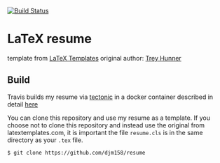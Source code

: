 [![Build Status](https://travis-ci.com/djm158/resume.svg?branch=master)](https://travis-ci.com/djm158/resume)
# LaTeX resume

template from [LaTeX Templates](http://www.latextemplates.com/template/medium-length-professional-cv)
original author: [Trey Hunner](http://treyhunner.com/)

## Build

Travis builds my resume via [tectonic](https://tectonic-typesetting.github.io/en-US/) in a docker container described in detail [here](https://github.com/PHPirates/travis-ci-latex-pdf#1-docker-image-with-tectonic)

You can clone this repository and use my resume as a template. If you choose not to clone this repository and instead use the original from latextemplates.com, it is important the file `resume.cls` is in the same directory as your `.tex` file.

```sh
$ git clone https://github.com/djm158/resume
```
